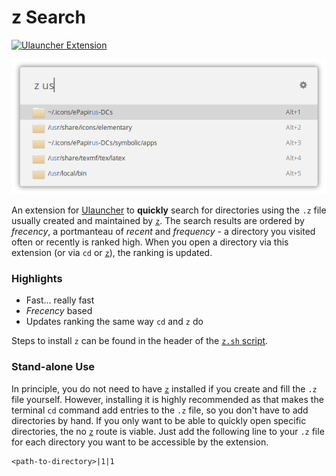 # z Search

[![Ulauncher Extension](https://img.shields.io/badge/Ulauncher-Extension-green.svg?style=for-the-badge)](https://ext.ulauncher.io/-/github-brpaz-ulauncher-file-search)

![images/zsearch-demo.png](images/zsearch-demo.png "zsearch-demo.png")

An extension for [Ulauncher](https://ulauncher.io) to **quickly** search for directories using the `.z` file usually created and maintained by [`z`](https://github.com/rupa/z). The search results are ordered by *frecency*, a portmanteau of *recent* and *frequency* - a directory you visited often or recently is ranked high. When you open a directory via this extension (or via `cd` or [`z`](https://github.com/rupa/z)), the ranking is updated.

### Highlights
- Fast... really fast
- *Frecency* based
- Updates ranking the same way `cd` and `z` do

 Steps to install `z` can be found in the header of the [`z.sh` script](https://github.com/rupa/z/blob/master/z.sh).

### Stand-alone Use
In principle, you do not need to have [`z`](https://github.com/rupa/z) installed if you create and fill the `.z` file yourself. However, installing it is highly recommended as that makes the terminal `cd` command add entries to the `.z` file, so you don't have to add directories by hand. If you only want to be able to quickly open specific directories, the no [`z`](https://github.com/rupa/z) route is viable. Just add the following line to your `.z` file for each directory you want to be accessible by the extension.
```
<path-to-directory>|1|1
```

